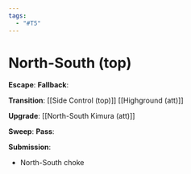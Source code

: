 ```yaml
---
tags:
  - "#T5"
---
```


# North-South (top)

**Escape**:
**Fallback**:

**Transition**:
[[Side Control (top)]]
[[Highground (att)]]

**Upgrade**:
[[North-South Kimura (att)]]

**Sweep**:
**Pass**:

**Submission**:
- North-South choke
